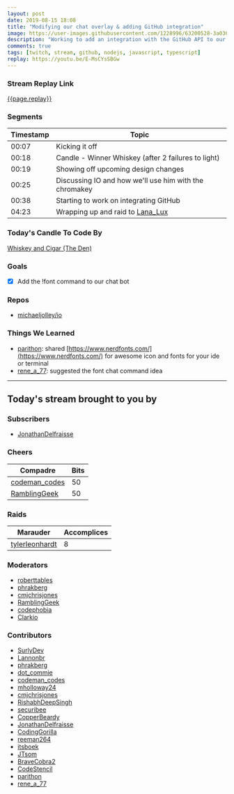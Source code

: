```yaml
---
layout: post
date: 2019-08-15 18:08
title: "Modifying our chat overlay & adding GitHub integration"
image: https://user-images.githubusercontent.com/1228996/63200528-3a030c00-c047-11e9-85aa-31208afff4bc.png
description: "Working to add an integration with the GitHub API to our chatbot"
comments: true
tags: [twitch, stream, github, nodejs, javascript, typescript]
replay: https://youtu.be/E-MsCYsSBGw
---
```


### Stream Replay Link

[{{page.replay}}]({{page.replay}})

<!--more-->

### Segments

| Timestamp | Topic                                                     |
| ---       | ---                                                       |
| 00:07     | Kicking it off                                            |
| 00:18     | Candle - Winner Whiskey (after 2 failures to light)       |
| 00:19     | Showing off upcoming design changes                       |
| 00:25     | Discussing IO and how we'll use him with the chromakey    |
| 00:38     | Starting to work on integrating GitHub                    |
| 04:23     | Wrapping up and raid to [Lana_Lux](https://twitch.tv/lana_lux)    |

### Today's Candle To Code By

[Whiskey and Cigar (The Den)](https://amzn.to/30ttzO6)

### Goals

- [x] Add the !font command to our chat bot

### Repos

- [michaeljolley/io](https://github.com/michaeljolley/io)

### Things We Learned

- [parithon](https://twitch.tv/parithon): shared [https://www.nerdfonts.com/](https://www.nerdfonts.com/) for awesome icon and fonts for your ide or terminal
- [rene_a_77](https://twitch.tv/rene_a_77): suggested the font chat command idea

---

## Today's stream brought to you by

### Subscribers

- [JonathanDelfraisse](https://twitch.tv/jonathandelfraisse)

### Cheers

| Compadre            | Bits        |
| ---                 | ---         |
| [codeman_codes](https://twitch.tv/codeman_codes) | 50 |
| [RamblingGeek](https://twitch.tv/ramblinggeek) | 50 |

### Raids

| Marauder            | Accomplices |
| ---                 | ---         |
| [tylerleonhardt](https://twitch.tv/tylerleonhardt) | 8 |

### Moderators

- [roberttables](https://twitch.tv/roberttables)
- [phrakberg](https://twitch.tv/phrakberg)
- [cmjchrisjones](https://twitch.tv/cmjchrisjones)
- [RamblingGeek](https://twitch.tv/ramblinggeek)
- [codephobia](https://twitch.tv/codephobia)
- [Clarkio](https://twitch.tv/clarkio)

### Contributors

- [SurlyDev](https://twitch.tv/surlydev)
- [Lannonbr](https://twitch.tv/lannonbr)
- [phrakberg](https://twitch.tv/phrakberg)
- [dot_commie](https://twitch.tv/dot_commie)
- [codeman_codes](https://twitch.tv/codeman_codes)
- [mholloway24](https://twitch.tv/mholloway24)
- [cmjchrisjones](https://twitch.tv/cmjchrisjones)
- [RishabhDeepSingh](https://twitch.tv/rishabhdeepsingh)
- [securibee](https://twitch.tv/securibee)
- [CopperBeardy](https://twitch.tv/copperbeardy)
- [JonathanDelfraisse](https://twitch.tv/jonathandelfraisse)
- [CodingGorilla](https://twitch.tv/codinggorilla)
- [reeman264](https://twitch.tv/reeman264)
- [itsboek](https://twitch.tv/itsboek)
- [JTsom](https://twitch.tv/jtsom)
- [BraveCobra2](https://twitch.tv/bravecobra2)
- [CodeStencil](https://twitch.tv/codestencil)
- [parithon](https://twitch.tv/parithon)
- [rene_a_77](https://twitch.tv/rene_a_77)
